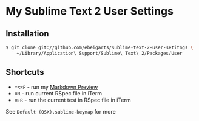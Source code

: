 # My Sublime Text 2 User Settings

## Installation

```bash
$ git clone git://github.com/ebeigarts/sublime-text-2-user-setitngs \
	~/Library/Application\ Support/Sublime\ Text\ 2/Packages/User
```

## Shortcuts

* `⌃⌥⌘P` - run my [Markdown Preview](https://github.com/ebeigarts/sublimetext-markdown-preview)
* `⌘R` - run current RSpec file in iTerm
* `⌘⇧R` - run the current test in RSpec file in iTerm

See `Default (OSX).sublime-keymap` for more

